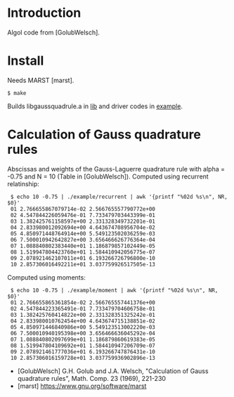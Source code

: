 # Introduction

Algol code from [GolubWelsch].

# Install

Needs MARST [marst].

    $ make

Builds libgaussquadrule.a in [lib](lib/) and driver codes in
[example](example/).

# Calculation of Gauss quadrature rules

Abscissas and weights of the Gauss-Laguerre quadrature rule with alpha
= -0.75 and N = 10 (Table in [GolubWelsch]). Computed using recurrent
relatinship:

     $ echo 10 -0.75 | ./example/recurrent | awk '{printf "%02d %s\n", NR, $0}'
     01 2.766655867079714e-02 2.566765557790772e+00
     02 4.547844226059476e-01 7.733479703443399e-01
     03 1.382425761158597e+00 2.331328349732201e-01
     04 2.833980012092694e+00 4.643674708956704e-02
     05 4.850971448764914e+00 5.549123502036259e-03
     06 7.500010942642827e+00 3.656466626776364e-04
     07 1.088840802383440e+01 1.186879857102449e-05
     08 1.519947804423760e+01 1.584410942056775e-07
     09 2.078921462107011e+01 6.193266726796800e-10
     10 2.857306016492211e+01 3.037759926517505e-13

Computed using moments:

     $ echo 10 -0.75 | ./example/moment | awk '{printf "%02d %s\n", NR, $0}'
     01 2.766655865361854e-02 2.566765557441376e+00
     02 4.547844223365491e-01 7.733479704606758e-01
     03 1.382425760414822e+00 2.331328351325242e-01
     04 2.833980010762454e+00 4.643674715138851e-02
     05 4.850971446840986e+00 5.549123513002220e-03
     06 7.500010940195398e+00 3.656466636045292e-04
     07 1.088840802097699e+01 1.186879860619383e-05
     08 1.519947804109692e+01 1.584410947206709e-07
     09 2.078921461777036e+01 6.193266747876431e-10
     10 2.857306016159728e+01 3.037759936902896e-13

- [GolubWelsch] G.H. Golub and J.A. Welsch, "Calculation of Gauss quadrature rules", Math. Comp. 23 (1969), 221-230
- [marst] https://www.gnu.org/software/marst
